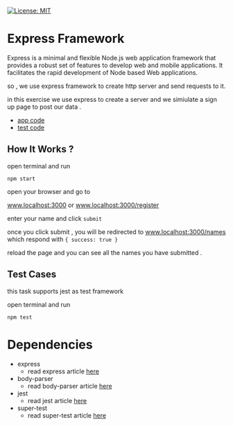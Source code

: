 [![License: MIT](https://img.shields.io/badge/License-MIT-blue.svg)](https://opensource.org/licenses/MIT)
# Express Framework
Express is a minimal and flexible Node.js web application framework that provides a robust set of features to develop web and mobile applications. It facilitates the rapid development of Node based Web applications.

so , we use express framework to create http server and send requests to it.

in this exercise we use express to create a server and we simiulate a sign up page to post our data .
- [app code](https://github.com/amiryeg1/nodejs-lessons/blob/master/L5-express-framework/app.js)
- [test code](https://github.com/amiryeg1/nodejs-lessons/blob/master/L5-express-framework/app.test.js)
## How It Works ?
open terminal and run
```
npm start
```
open your browser and go to

www.localhost:3000 or www.localhost:3000/register

enter your name and click `submit`

once you click submit , you will be redirected to www.localhost:3000/names which respond with `{ success: true }`

reload the page and you can see all the names you have submitted . 

## Test Cases
this task supports jest as test framework

open terminal and run
```
npm test
```

# Dependencies 
- express
  - read express article [here](https://www.npmjs.com/package/express)
- body-parser
  - read body-parser article [here](https://www.npmjs.com/package/body-parser)
- jest
  - read jest article [here](https://www.npmjs.com/package/jest)
- super-test
  - read super-test article [here](https://www.npmjs.com/package/supertest)
